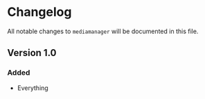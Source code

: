 # Changelog

All notable changes to `mediamanager` will be documented in this file.

## Version 1.0

### Added
- Everything

